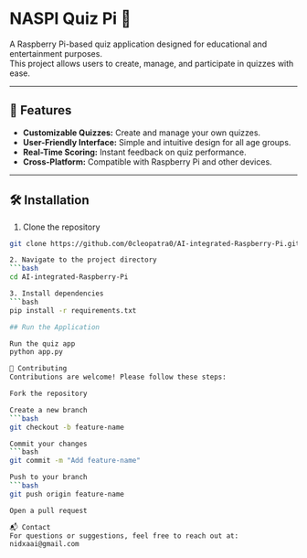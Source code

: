 # NASPI Quiz Pi 🎉

A Raspberry Pi-based quiz application designed for educational and entertainment purposes.  
This project allows users to create, manage, and participate in quizzes with ease.

---

## 🚀 Features

- **Customizable Quizzes:** Create and manage your own quizzes.  
- **User-Friendly Interface:** Simple and intuitive design for all age groups.  
- **Real-Time Scoring:** Instant feedback on quiz performance.  
- **Cross-Platform:** Compatible with Raspberry Pi and other devices.

---

## 🛠️ Installation

1. Clone the repository  
```bash
git clone https://github.com/0cleopatra0/AI-integrated-Raspberry-Pi.git

2. Navigate to the project directory
```bash
cd AI-integrated-Raspberry-Pi

3. Install dependencies
```bash
pip install -r requirements.txt

## Run the Application

Run the quiz app
python app.py

🤝 Contributing
Contributions are welcome! Please follow these steps:

Fork the repository

Create a new branch
```bash
git checkout -b feature-name

Commit your changes
```bash
git commit -m "Add feature-name"

Push to your branch
```bash
git push origin feature-name

Open a pull request

📬 Contact
For questions or suggestions, feel free to reach out at:
nidxaai@gmail.com

